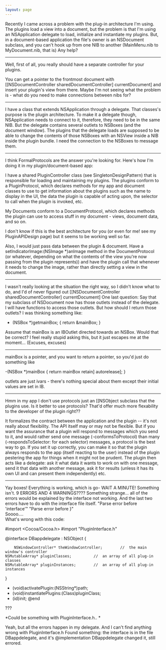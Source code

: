 ```yaml
---
layout: page
---
```




Recently I came across a problem with the plug-in architecture I'm using.
The plugins load a view into a document, but the problem is that I'm using an NSApplication delegate to load, initialize and instantiate my plugins. But, in a document-based application the file's owner is an NSDocument subclass, and you can't hook up from one NIB to another (MainMenu.nib to MyDocument.nib, that is)
Any help?

----

Well, first of all, you really should have a separate controller for your plugins.

You can get a pointer to the frontmost document with     [[NSDocumentController sharedDocumentController] currentDocument] and insert your plugin's view from there. Maybe I'm not seeing what the problem is - what do you need to make connections between nibs for?

----

I have a class that extends NSApplication through a delegate. That classes's purpose is the plugin architecture.
To make it a delegate though, NSApplication needs to connect to it, therefore, they need to be in the same NIB.
But the delegate contains several outlets to NSBoxes (and the document window). The plugins that the delegate loads are supposed to be able to change the contents of those NSBoxes with an NSView inside a NIB inside the plugin bundle.
I need the connection to the NSBoxes to message them.

----

I think FormalProtocols are the answer you're looking for. Here's how I'm doing it in my plugin/document-based app:

I have a shared PluginController class (see SingletonDesignPattern) that is responsible for loading and maintaining my plugins. The plugins conform to a PluginProtocol, which declares methods for my app and document classes to use to get information about the plugins such as the name to display in the UI, the data the plugin is capable of acting upon, the selector to call when the plugin is invoked, etc.

My Documents conform to a DocumentProtocol, which declares methods the plugin can use to access stuff in my document - views, document data, and so on.

I don't know if this is the best architecture for you (or even for me! see my PluginAPIDesign page) but it seems to be working well so far.

Also, I would just pass data between the plugin & document. Have a     setIndicatorImage:(NSImage *)anImage method in the DocumentProtocol (or whatever, depending on what the contents of the view you're now passing from the plugin represents)) and have the plugin call that whenever it needs to change the image, rather than directly setting a view in the document.

----
I wasn't really looking at the situation the right way, so I didn't know what to do, and I'd of never figured out     [[NSDocumentController sharedDocumentController] currentDocument]
One last question:
Say that my subclass of NSDocument now has those outlets instead of the delegate. I will have functions to access those outlets.
But how should I return those outlets?
I was thinking something like:
    
- (NSBox *)getmainBox;
{
    return &mainBox;
}

Assume that mainBox is an IBOutlet directed towards an NSBox.
Would that be correct?
I feel really stupid asking this, but it just escapes me at the moment... (Excuses, excuses)

----

mainBox is a pointer, and you want to return a pointer, so you'd just do something like

    
-(NSBox *)mainBox
{
    return mainBox retain] autorelease];
}


outlets are just ivars - there's nothing special about them except their initial values are set in IB.

----

Hmm in my app I don't use protocols just an [[NSObject subclass that the plugins use. Is it better to use protocols? That'd offer much more flexability to the developer of the plugin right??

 It formalizes the contract between the application and the plugin -- it's not really about flexibility. The API itself may or may not be flexible. But if you want the assurance that a plugin will respond to messages which you send to it, and would rather send one message (-conformsToProtocol) than many (-respondsToSelector: for each selector) messages, a protocol is the best way to go. If you set it up correctly, you can make it so that the plugin always responds to the app (itself reacting to the user) instead of the plugin pestering the app for things when it might not be prudent. The plugin then acts like a delegate: ask it what data it wants to work on with one message, send it that data with another message, ask it for results (unless it has its own UI and can present them independently) etc.

----
Yay boxes! Everything is working, which is go-
WAIT A MINUTE!
Something isn't. 9 ERRORS AND 4 WARNINGS????
Something strange...
all of the errors would be explained by the interface not working. And the last two errors have to do with the interface file itself.
"Parse error before 'interface'"
"Parse error before }"                  
Soooo....                
What's wrong with this code: 
    

#import <Cocoa/Cocoa.h>
#import "PluginInterface.h"

@interface DBappdelegate : NSObject {

        NSWindowController* theWindowController;        //	the main window's controller
	NSMutableArray* pluginClasses;			//	an array of all plug-in classes
	NSMutableArray* pluginInstances;		//	an array of all plug-in instances
}
- (void)activatePlugin:(NSString*)path;
- (void)instantiatePlugins:(Class)pluginClass;
- (id)init;
@end

???

*Could be something with PluginInterface.h.. *

Yeah, but all the errors happen in my delegate. And I can't find anything wrong with PluginInterface.h
Found something: the interface is in the file DBappdelegate, and it's     @implementation DBappdelegate
changed it, still errored.
